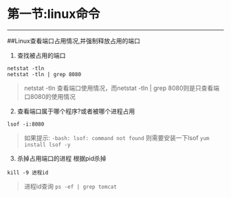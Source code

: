 # 第一节:linux命令

***
##Linux查看端口占用情况,并强制释放占用的端口

1. 查找被占用的端口
```
netstat -tln 
netstat -tln | grep 8080
```
> netstat -tln 查看端口使用情况，而netstat -tln | grep 8080则是只查看端口8080的使用情况

2. 查看端口属于哪个程序?或者被哪个进程占用
```
lsof -i:8080
```
> 如果提示: `-bash: lsof: command not found`
> 则需要安装一下lsof
> `yum install lsof -y`

3. 杀掉占用端口的进程  根据pid杀掉
```
kill -9 进程id 
```
> 进程id查询 `ps -ef | grep tomcat`





